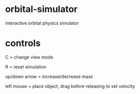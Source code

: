 # orbital-simulator
interactive orbital physics simulator

# controls
C = change view mode

R = reset simulation

up/down arrow = increase/decrease mass

left mouse = place object, drag before releasing to set velocity

